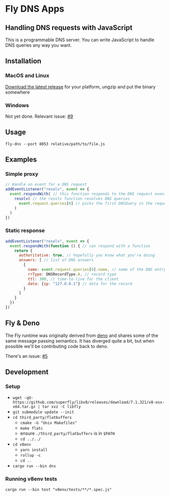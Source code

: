 # Fly DNS Apps

## Handling DNS requests with JavaScript

This is a programmable DNS server. You can write JavaScript to handle DNS queries any way you want.

## Installation

### MacOS and Linux

[Download the latest release](https://github.com/superfly/fly.rs/releases) for your platform, ungzip and put the binary somewhere

### Windows

Not yet done. Relevant issue: [#9](https://github.com/superfly/fly.rs/issues/9)

## Usage

```
fly-dns --port 8053 relative/path/to/file.js
```

## Examples

### Simple proxy

```javascript
// Handle an event for a DNS request
addEventListener("resolv", event => {
  event.respondWith( // this function responds to the DNS request event
    resolv( // the resolv function resolves DNS queries
      event.request.queries[0] // picks the first DNSQuery in the request
    )
  )
})
```

### Static response

```javascript
addEventListener("resolv", event => {
  event.respondWith(function () { // can respond with a function
    return {
      authoritative: true, // hopefully you know what you're doing
      answers: [ // list of DNS answers
        {
          name: event.request.queries[0].name, // name of the DNS entry
          rrType: DNSRecordType.A, // record type
          ttl: 300, // time-to-live for the client
          data: {ip: "127.0.0.1"} // data for the record
        }
      ]
    }
  })
})
```

## Fly & Deno

The Fly runtime was originally derived from [deno](/denoland/deno) and shares some of the same message passing semantics. It has diverged quite a bit, but when possible we'll be contributing code back to deno.

There's an issue: [#5](https://github.com/superfly/fly.rs/issues/5)

## Development

### Setup

- `wget -qO- https://github.com/superfly/libv8/releases/download/7.1.321/v8-osx-x64.tar.gz | tar xvz -C libfly`
- `git submodule update --init`
- `cd third_party/flatbuffers`
  - `cmake -G "Unix Makefiles"`
  - `make flatc`
  - ensure `./third_party/flatbuffers` is in `$PATH`
  - `cd ../../`
- `cd v8env`
  - `yarn install`
  - `rollup -c`
  - `cd ..`
- `cargo run --bin dns`

### Running v8env tests

```
cargo run --bin test "v8env/tests/**/*.spec.js"
```
